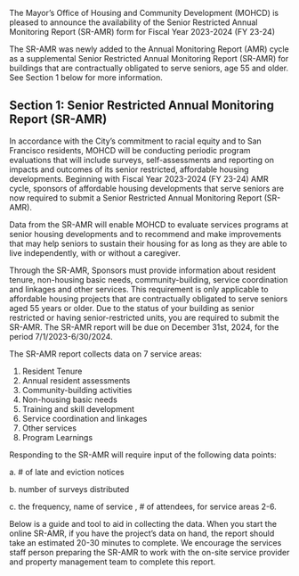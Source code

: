 The Mayor’s Office of Housing and Community Development (MOHCD) is pleased to announce the availability of the Senior Restricted Annual Monitoring Report (SR-AMR) form for Fiscal Year 2023-2024 (FY 23-24)

The SR-AMR was newly added to the Annual Monitoring Report (AMR) cycle as   a supplemental Senior Restricted Annual Monitoring Report (SR-AMR) for buildings that are contractually obligated to serve seniors, age 55 and older. See Section 1 below for more information.   


## Section 1: Senior Restricted Annual Monitoring Report (SR-AMR) 

In accordance with the  City’s commitment to racial equity and to San Francisco residents, MOHCD will be conducting periodic program evaluations that will include surveys, self-assessments and reporting on impacts and outcomes of its senior restricted, affordable housing developments. Beginning with Fiscal Year 2023-2024 (FY 23-24) AMR cycle, sponsors of affordable housing developments that serve seniors are now required to submit a Senior Restricted Annual Monitoring Report (SR-AMR).

Data from the SR-AMR will enable MOHCD to evaluate services programs at senior housing developments and to recommend and make improvements that may help seniors to sustain their housing for as long as they are able to live independently, with or without a caregiver.

Through the SR-AMR, Sponsors must provide information about resident tenure, non-housing basic needs, community-building, service coordination and linkages and other services. This requirement is only applicable to affordable housing projects that are contractually obligated to serve seniors aged 55 years or older. Due to the status of your building as senior restricted or having senior-restricted units, you are required to submit the SR-AMR. The SR-AMR report will be due on December 31st, 2024, for the period 7/1/2023-6/30/2024.

The SR-AMR report collects data on 7 service areas:

1. Resident Tenure
2. Annual resident assessments
3. Community-building activities
4. Non-housing basic needs
5. Training and skill development
6. Service coordination and linkages
7. Other services
8. Program Learnings

Responding to the SR-AMR will require input of the following data points:

a. # of late and eviction notices

b. number of surveys distributed

c. the frequency, name of service , # of attendees, for service areas 2-6.

Below is a guide and tool to aid in collecting the data. When you start the online SR-AMR, if you have the project’s data on hand, the report should take an estimated 20-30 minutes to complete. We encourage the services staff person preparing the SR-AMR to work with the on-site service provider and property management team to complete this report.
